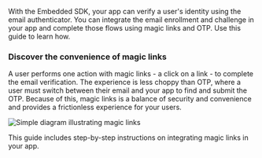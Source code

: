 With the Embedded SDK, your app can verify a user's identity using the email authenticator. You can integrate the email enrollment and challenge in your app and complete those flows using magic links and OTP. Use this guide to learn how.

### Discover the convenience of magic links

A user performs one action with magic links - a click on a link - to complete the email verification. The experience is less choppy than OTP, where a user must switch between their email and your app to find and submit the OTP. Because of this, magic links is a balance of security and convenience and provides a frictionless experience for your users.

<div class="common-image-format">

![Simple diagram illustrating magic links](/img/authenticators/authenticators-email-magic-link-summary-simple-overview.png)

</div>

This guide includes step-by-step instructions on integrating magic links in your app.
